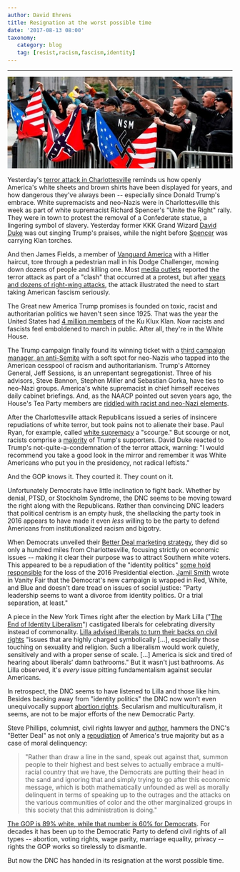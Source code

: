 ```yaml
---
author: David Ehrens
title: Resignation at the worst possible time
date: '2017-08-13 08:00'
taxonomy:
   category: blog
   tag: [resist,racism,fascism,identity]
---
```

---

![](nazis.jpg)

Yesterday's [terror attack in Charlottesville](http://www.cnn.com/2017/08/13/opinions/charlottesville-act-of-domestic-terrorism-bergen/index.html) reminds us how openly America's white sheets and brown shirts have been displayed for years, and how dangerous they've always been -- especially since Donald Trump's embrace. White supremacists and neo-Nazis were in Charlottesville this week as part of white supremacist Richard Spencer's "Unite the Right" rally. They were in town to protest the removal of a Confederate statue, a lingering symbol of slavery. Yesterday former KKK Grand Wizard [David Duke](http://www.huffingtonpost.com/entry/david-duke-charlottesville-rally-trump_us_598f3ca8e4b0909642974a10) was out singing Trump's praises, while the night before [Spencer](http://www.cbsnews.com/news/charlottesville-protest-richard-spender-kkk-robert-e-lee-statue/) was carrying Klan torches.

And then James Fields, a member of [Vanguard America](http://www.nydailynews.com/news/national/charlottesville-suspect-held-hate-group-shield-attack-article-1.3407245) with a Hitler haircut, tore through a pedestrian mall in his Dodge Challenger, mowing down dozens of people and killing one. Most [media outlets](http://fair.org/home/for-media-driving-into-a-crowd-of-protesters-is-a-clash/) reported the terror attack as part of a "clash" that occurred at a protest, but after [years and dozens of right-wing attacks](https://www.splcenter.org/20100126/terror-right), the attack illustrated the need to start taking American fascism seriously.

The Great new America Trump promises is founded on toxic, racist and authoritarian politics we haven't seen since 1925. That was the year the United States had [4 million members](http://www.splcenter.org/fighting-hate/extremist-files/ideology/ku-klux-klan) of the Ku Klux Klan. Now racists and fascists feel emboldened to march in public. After all, they're in the White House.

The Trump campaign finally found its winning ticket with a [third campaign manager, an anti-Semite](http://forward.com/news/354329/will-steve-bannon-be-the-anti-semitic-firebrand-in-donald-trumps-inner-circ/) with a soft spot for neo-Nazis who tapped into the American cesspool of racism and authoritarianism. Trump's Attorney General, Jeff Sessions, is an unrepentant segregationist. Three of his advisors, Steve Bannon, Stephen Miller and Sebastian Gorka, have ties to neo-Nazi groups. America's white supremacist in chief himself receives daily cabinet briefings. And, as the NAACP pointed out seven years ago, the House's Tea Party members are [riddled with racist and neo-Nazi elements](https://naacp.3cdn.net/36b2014e1dddfe3c81_v7m6bls07.pdf). 

After the Charlottesville attack Republicans issued a series of insincere repudiations of white terror, but took pains not to alienate their base. Paul Ryan, for example, called [white supremacy](http://thehill.com/homenews/house/346361-ryan-white-supremacy-is-a-scourge) a "scourge." But scourge or not, racists comprise a [majority](http://www.publicpolicypolling.com/pdf/2015/PPP_Release_National_90115.pdf) of Trump's supporters. David Duke reacted to Trump's not-quite-a-condemnation of the terror attack, warning: "I would recommend you take a good look in the mirror and remember it was White Americans who put you in the presidency, not radical leftists."

And the GOP knows it. They courted it. They count on it.

Unfortunately Democrats have little inclination to fight back. Whether by denial, PTSD, or Stockholm Syndrome, the DNC seems to be moving toward the right along with the Republicans. Rather than convincing DNC leaders that political centrism is an empty husk, the shellacking the party took in 2016 appears to have made it even *less* willing to be the party to defend Americans from institutionalized racism and bigotry.

When Democrats unveiled their [Better Deal marketing strategy](http://www.nationalreview.com/article/449815/democrats-better-deal-falls-flat), they did so only a hundred miles from Charlottesville, focusing strictly on economic issues -- making it clear their purpose was to attract Southern white voters. This appeared to be a repudiation of the "identity politics" [some hold responsible](http://www.nationalreview.com/article/442534/identity-politics-tim-ryan-mark-lilla-call-end-democrats) for the loss of the 2016 Presidential election. [Jamil Smith](https://www.vanityfair.com/news/2017/08/why-the-democrats-better-deal-is-political-suicide) wrote in Vanity Fair that the Democrat's new campaign is wrapped in Red, White, and Blue and doesn't dare tread on issues of social justice: "Party leadership seems to want a divorce from identity politics. Or a trial separation, at least."

A piece in the New York Times right after the election by Mark Lilla  ("[The End of Identity Liberalism](http://www.nytimes.com/2016/11/20/opinion/sunday/the-end-of-identity-liberalism.html)") castigated liberals for celebrating diversity instead of commonality. [Lilla advised liberals to turn their backs on civil rights](http://verysmartbrothas.com/mark-lillas-the-end-of-identity-liberalism-is-the-whitest-thing-ive-ever-read/) "issues that are highly charged symbolically [...], especially those touching on sexuality and religion. Such a liberalism would work quietly, sensitively and with a proper sense of scale. [...] America is sick and tired of hearing about liberals’ damn bathrooms." But it wasn't just bathrooms. As Lilla observed, it's *every* issue pitting fundamentalism against secular Americans.

In retrospect, the DNC seems to have listened to Lilla and those like him. Besides backing away from "identity politics" the DNC now won't even unequivocally support [abortion rights](http://thehill.com/homenews/campaign/330992-dems-struggle-with-abortion-litmus-test). Secularism and multiculturalism, it seems, are not to be major efforts of the new Democratic Party.

Steve Phillips, columnist, civil rights lawyer and [author](https://www.goodreads.com/book/show/25159295-brown-is-the-new-white), hammers the DNC's "Better Deal" as not only a [repudiation](http://therealnews.com/t2/index.php?option=com_content&task=view&id=767&Itemid=74&jumival=19745) of America's true majority but as a case of moral delinquency:

> "Rather than draw a line in the sand, speak out against that, summon people to their highest and best selves to actually embrace a multi-racial country that we have, the Democrats are putting their head in the sand and ignoring that and simply trying to go after this economic message, which is both mathematically unfounded as well as morally delinquent in terms of speaking up to the outrages and the attacks on the various communities of color and the other marginalized groups in this society that this administration is doing."

[The GOP is 89% white, while that number is 60% for Democrats](http://www.gallup.com/poll/160373/democrats-racially-diverse-republicans-mostly-white.aspx). For decades it has been up to the Democratic Party to defend civil rights of all types -- abortion, voting rights, wage parity, marriage equality, privacy -- rights the GOP works so tirelessly to dismantle.

But now the DNC has handed in its resignation at the worst possible time.



